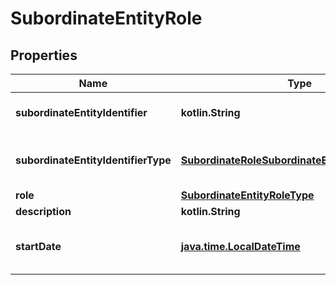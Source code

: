 
# SubordinateEntityRole

## Properties
| Name | Type | Description | Notes |
| ------------ | ------------- | ------------- | ------------- |
| **subordinateEntityIdentifier** | **kotlin.String** | Identyfikator podmiotu podrzędnego. |  |
| **subordinateEntityIdentifierType** | [**SubordinateRoleSubordinateEntityIdentifierType**](SubordinateRoleSubordinateEntityIdentifierType.md) | Typ identyfikatora podmiotu podrzędnego. |  |
| **role** | [**SubordinateEntityRoleType**](SubordinateEntityRoleType.md) | Powiązanie. |  |
| **description** | **kotlin.String** | Opis. |  |
| **startDate** | [**java.time.LocalDateTime**](java.time.LocalDateTime.md) | Data rozpoczęcia obowiązywania powiązania. |  |



